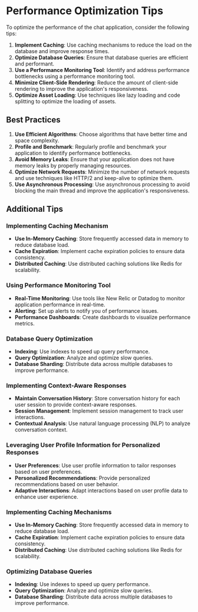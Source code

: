 # Performance Optimization Tips

To optimize the performance of the chat application, consider the following tips:

1. **Implement Caching**: Use caching mechanisms to reduce the load on the database and improve response times.
2. **Optimize Database Queries**: Ensure that database queries are efficient and performant.
3. **Use a Performance Monitoring Tool**: Identify and address performance bottlenecks using a performance monitoring tool.
4. **Minimize Client-Side Rendering**: Reduce the amount of client-side rendering to improve the application's responsiveness.
5. **Optimize Asset Loading**: Use techniques like lazy loading and code splitting to optimize the loading of assets.

## Best Practices

1. **Use Efficient Algorithms**: Choose algorithms that have better time and space complexity.
2. **Profile and Benchmark**: Regularly profile and benchmark your application to identify performance bottlenecks.
3. **Avoid Memory Leaks**: Ensure that your application does not have memory leaks by properly managing resources.
4. **Optimize Network Requests**: Minimize the number of network requests and use techniques like HTTP/2 and keep-alive to optimize them.
5. **Use Asynchronous Processing**: Use asynchronous processing to avoid blocking the main thread and improve the application's responsiveness.

## Additional Tips

### Implementing Caching Mechanism

- **Use In-Memory Caching**: Store frequently accessed data in memory to reduce database load.
- **Cache Expiration**: Implement cache expiration policies to ensure data consistency.
- **Distributed Caching**: Use distributed caching solutions like Redis for scalability.

### Using Performance Monitoring Tool

- **Real-Time Monitoring**: Use tools like New Relic or Datadog to monitor application performance in real-time.
- **Alerting**: Set up alerts to notify you of performance issues.
- **Performance Dashboards**: Create dashboards to visualize performance metrics.

### Database Query Optimization

- **Indexing**: Use indexes to speed up query performance.
- **Query Optimization**: Analyze and optimize slow queries.
- **Database Sharding**: Distribute data across multiple databases to improve performance.

### Implementing Context-Aware Responses

- **Maintain Conversation History**: Store conversation history for each user session to provide context-aware responses.
- **Session Management**: Implement session management to track user interactions.
- **Contextual Analysis**: Use natural language processing (NLP) to analyze conversation context.

### Leveraging User Profile Information for Personalized Responses

- **User Preferences**: Use user profile information to tailor responses based on user preferences.
- **Personalized Recommendations**: Provide personalized recommendations based on user behavior.
- **Adaptive Interactions**: Adapt interactions based on user profile data to enhance user experience.

### Implementing Caching Mechanisms

- **Use In-Memory Caching**: Store frequently accessed data in memory to reduce database load.
- **Cache Expiration**: Implement cache expiration policies to ensure data consistency.
- **Distributed Caching**: Use distributed caching solutions like Redis for scalability.

### Optimizing Database Queries

- **Indexing**: Use indexes to speed up query performance.
- **Query Optimization**: Analyze and optimize slow queries.
- **Database Sharding**: Distribute data across multiple databases to improve performance.
